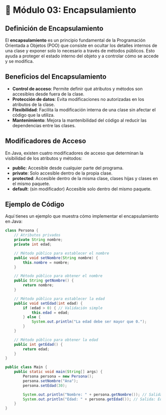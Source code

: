 # 🧩 Módulo 03: Encapsulamiento

## Definición de Encapsulamiento
El **encapsulamiento** es un principio fundamental de la Programación Orientada a Objetos (POO) que consiste en ocultar los detalles internos de una clase y exponer solo lo necesario a través de métodos públicos. Esto ayuda a proteger el estado interno del objeto y a controlar cómo se accede y se modifica.

## Beneficios del Encapsulamiento
- **Control de acceso**: Permite definir qué atributos y métodos son accesibles desde fuera de la clase.
- **Protección de datos**: Evita modificaciones no autorizadas en los atributos de la clase.
- **Flexibilidad**: Facilita la modificación interna de una clase sin afectar el código que la utiliza.
- **Mantenimiento**: Mejora la mantenibilidad del código al reducir las dependencias entre las clases.

## Modificadores de Acceso
En Java, existen cuatro modificadores de acceso que determinan la visibilidad de los atributos y métodos:
- **public**: Accesible desde cualquier parte del programa.
- **private**: Solo accesible dentro de la propia clase.
- **protected**: Accesible dentro de la misma clase, clases hijas y clases en el mismo paquete.
- **default**: (sin modificador) Accesible solo dentro del mismo paquete.

## Ejemplo de Código
Aquí tienes un ejemplo que muestra cómo implementar el encapsulamiento en Java:

```java
class Persona {
    // Atributos privados
    private String nombre;
    private int edad;

    // Método público para establecer el nombre
    public void setNombre(String nombre) {
        this.nombre = nombre;
    }

    // Método público para obtener el nombre
    public String getNombre() {
        return nombre;
    }

    // Método público para establecer la edad
    public void setEdad(int edad) {
        if (edad > 0) { // Validación simple
            this.edad = edad;
        } else {
            System.out.println("La edad debe ser mayor que 0.");
        }
    }

    // Método público para obtener la edad
    public int getEdad() {
        return edad;
    }
}

public class Main {
    public static void main(String[] args) {
        Persona persona = new Persona();
        persona.setNombre("Ana");
        persona.setEdad(30);

        System.out.println("Nombre: " + persona.getNombre()); // Salida: Nombre: Ana
        System.out.println("Edad: " + persona.getEdad()); // Salida: Edad: 30
    }
}
